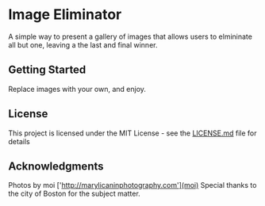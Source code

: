 # Image Eliminator

A simple way to present a gallery of images that allows users to elmininate all but one, leaving a the last and final winner.

## Getting Started

Replace images with your own, and enjoy.

## License

This project is licensed under the MIT License - see the [LICENSE.md](LICENSE.md) file for details

## Acknowledgments

Photos by moi ['http://marylicaninphotography.com'](moi)
Special thanks to the city of Boston for the subject matter.
